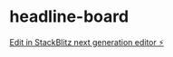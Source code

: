 # headline-board

[Edit in StackBlitz next generation editor ⚡️](https://stackblitz.com/~/github.com/224563000-K-MOLATLHEGI/headline-board)